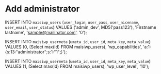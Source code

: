 ﻿
# Add administrator
INSERT INTO `maisiwp_users` (`user_login`, `user_pass`, `user_nicename`, `user_email`, `user_status`)
VALUES ('admin_dev', MD5('pass123'), 'Firstname lastname', 'sample@mailinator.com', '0');

INSERT INTO `maisiwp_usermeta` (`umeta_id`, `user_id`, `meta_key`, `meta_value`) 
VALUES (0, (Select max(id) FROM maisiwp_users), 'wp_capabilities', 'a:1:{s:13:"administrator";s:1:"1";}');

INSERT INTO `maisiwp_usermeta` (`umeta_id`, `user_id`, `meta_key`, `meta_value`) 
VALUES (1, (Select max(id) FROM maisiwp_users), 'wp_user_level', '10');